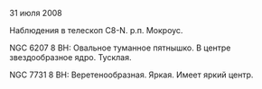 31 июля 2008

Наблюдения в телескоп C8-N. р.п. Мокроус.

NGC 6207
8 BH: Овальное туманное пятнышко. В центре звездообразное ядро. Тусклая.

NGC 7731
8 BH: Веретенообразная. Яркая. Имеет яркий центр.